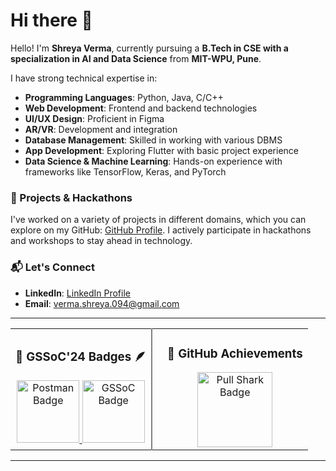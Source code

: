 # Hi there 👋

Hello! I'm **Shreya Verma**, currently pursuing a **B.Tech in CSE with a specialization in AI and Data Science** from **MIT-WPU, Pune**.

I have strong technical expertise in:
- **Programming Languages**: Python, Java, C/C++  
- **Web Development**: Frontend and backend technologies  
- **UI/UX Design**: Proficient in Figma  
- **AR/VR**: Development and integration  
- **Database Management**: Skilled in working with various DBMS  
- **App Development**: Exploring Flutter with basic project experience  
- **Data Science & Machine Learning**: Hands-on experience with frameworks like TensorFlow, Keras, and PyTorch  

### 🔭 Projects & Hackathons  
I've worked on a variety of projects in different domains, which you can explore on my GitHub: [GitHub Profile](https://github.com/vermu490). I actively participate in hackathons and workshops to stay ahead in technology.

### 📬 Let's Connect  
- **LinkedIn**: [LinkedIn Profile](https://www.linkedin.com/in/shreya-verma-298b60223/)
- **Email**: verma.shreya.094@gmail.com  

---

<table align="center">
  <tr>
    <!-- GSSoC Badges Section -->
    <td align="center">
      <h3>🌟 GSSoC'24 Badges 🪶</h3>
      <a href="https://gssoc.girlscript.tech/leaderboard">
        <img src="https://raw.githubusercontent.com/GSSoC24/Postman-Challenge/main/docs/assets/Postman%20White.png" width="100px" height="100px" alt="Postman Badge" />
        <img src="https://raw.githubusercontent.com/GSSoC24/Postman-Challenge/main/docs/assets/1.png" width="100px" height="100px" alt="GSSoC Badge" />
      </a>
    </td>
    <!-- Vertical Divider -->
    <td align="center" style="border-left: 2px solid gray; height: 100px;"></td>
    <!-- GitHub Achievements Section -->
    <td align="center">
      <h3>🦈 GitHub Achievements</h3>
      <img src="https://github.githubassets.com/assets/pull-shark-default-498c279a747d.png" width="120px" height="120px" alt="Pull Shark Badge" />
    </td>
  </tr>
</table>

---

